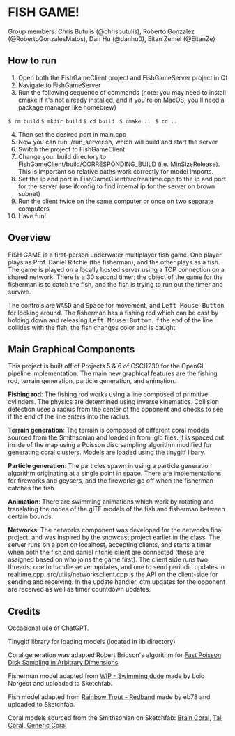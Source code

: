 # FISH GAME!

Group members: Chris Butulis (@chrisbutulis), Roberto Gonzalez (@RobertoGonzalesMatos), Dan Hu (@danhu0), 
Eitan Zemel (@EitanZe)

## How to run
1. Open both the FishGameClient project and FishGameServer project in Qt
2. Navigate to FishGameServer
3. Run the following sequence of commands (note: you may need to install cmake if it's not 
already installed, and if you're on MacOS, you'll need a package manager like homebrew)

``$ rm build`` ``$ mkdir build`` ``$ cd build `` ``$ cmake .. `` ``$ cd ..``

4. Then set the desired port in main.cpp
5. Now you can run ./run_server.sh, which will build and start the server
7. Switch the project to FishGameClient
8. Change your build directory to FishGameClient/build/CORRESPONDING_BUILD (i.e. MinSizeRelease). This
is important so relative paths work correctly for model imports. 
9. Set the ip and port in FishGameClient/src/realtime.cpp to the ip and port for the server (use ifconfig
to find internal ip for the server on brown subnet)
10. Run the client twice on the same computer or once on two separate computers
11. Have fun!  

## Overview
FISH GAME is a first-person underwater multiplayer fish game. One player plays as Prof. Daniel Ritchie
(the fisherman), and the other plays as a fish. The game is played on a locally hosted server using a TCP 
connection on a shared network. There is a 30 second timer; the object of the game for the fisherman is
to catch the fish, and the fish is trying to run out the timer and survive.

The controls are <kbd>W</kbd><kbd>A</kbd><kbd>S</kbd><kbd>D</kbd> and <kbd>Space</kbd> for movement, and 
<kbd>Left Mouse Button</kbd> for looking around. The fisherman has a fishing rod which can be cast by holding down
and releasing <kbd>Left Mouse Button</kbd>. If the end of the line collides with the fish, the fish changes
color and is caught.

## Main Graphical Components
This project is built off of Projects 5 & 6 of CSCI1230 for the OpenGL pipeline implementation. The main
new graphical features are the fishing rod, terrain generation, particle generation, and animation.

**Fishing rod**: The fishing rod works using a line composed of primitive cylinders. The physics are
determined using inverse kinematics. Collision detection uses a radius from the center of the opponent
and checks to see if the end of the line enters into the radius.

**Terrain generation**: The terrain is composed of different coral models sourced from the Smithsonian
and loaded in from .glb files. It is spaced out inside of the map using a Poisson disc sampling algorithm
modified for generating coral clusters. Models are loaded using the tinygltf libary.

**Particle generation**: The particles spawn in using a particle generation algorithm originating at a
single point in space. There are implementations for fireworks and geysers, and the fireworks go off
when the fisherman catches the fish.

**Animation**: There are swimming animations which work by rotating and translating the nodes of the 
glTF models of the fish and fisherman between certain bounds.

**Networks**: The networks component was developed for the networks final project, and was inspired 
by the snowcast project earlier in the class. The server runs on a port on localhost, accepting 
clients, and starts a timer when both the fish and daniel ritchie client are connected (these 
are assigned based on who joins the game first). The client side runs two threads: one to handle 
server updates, and one to send periodic updates in realtime.cpp. src/utils/networksclient.cpp 
is the API on the client-side for sending and receiving. In the update handler, ctm updates for the 
opponent are received as well as timer countdown updates.

## Credits
Occasional use of ChatGPT.

Tinygltf library for loading models (located in lib directory)

Coral generation was adapted Robert Bridson's algorithm for [Fast Poisson Disk Sampling in Arbitrary Dimensions](https://www.cs.ubc.ca/~rbridson/docs/bridson-siggraph07-poissondisk.pdf)

Fisherman model adapted from [WIP - Swimming dude](https://sketchfab.com/3d-models/wip-swimming-dude-5562c2217f8e467785c654f97d232879)
made by Loïc Norgeot and uploaded to Sketchfab.

Fish model adapted from [Rainbow Trout - Redband](https://sketchfab.com/3d-models/rainbow-trout-redband-442ab10476d0486e8eb689941bc4ad6e)
made by eb78 and uploaded to Sketchfab.

Coral models sourced from the Smithsonian on Sketchfab: [Brain Coral](https://sketchfab.com/3d-models/pseudodiploria-strigosa-8db353e299634cf1bfeca6f6d112582d),
[Tall Coral](https://sketchfab.com/3d-models/stylaster-sanguineus-4f1ddd8352944d16bf3b821b3e71b473), [Generic Coral](https://sketchfab.com/3d-models/pocillopora-damicornis-caespitosa-662c5b9144334e678b871f1960c03392)